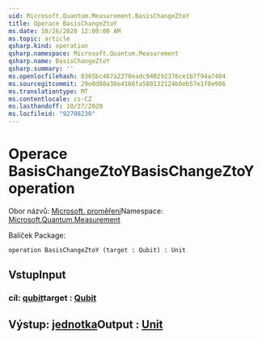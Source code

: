 ```yaml
---
uid: Microsoft.Quantum.Measurement.BasisChangeZtoY
title: Operace BasisChangeZtoY
ms.date: 10/26/2020 12:00:00 AM
ms.topic: article
qsharp.kind: operation
qsharp.namespace: Microsoft.Quantum.Measurement
qsharp.name: BasisChangeZtoY
qsharp.summary: ''
ms.openlocfilehash: 8365bc467a2270eadc940292376ce1b7f94a7404
ms.sourcegitcommit: 29e0d88a30e4166fa580132124b0eb57e1f0e986
ms.translationtype: MT
ms.contentlocale: cs-CZ
ms.lasthandoff: 10/27/2020
ms.locfileid: "92708230"
---
```

# <a name="basischangeztoy-operation"></a><span data-ttu-id="03f78-102">Operace BasisChangeZtoY</span><span class="sxs-lookup"><span data-stu-id="03f78-102">BasisChangeZtoY operation</span></span>

<span data-ttu-id="03f78-103">Obor názvů: [Microsoft. proměření](xref:Microsoft.Quantum.Measurement)</span><span class="sxs-lookup"><span data-stu-id="03f78-103">Namespace: [Microsoft.Quantum.Measurement](xref:Microsoft.Quantum.Measurement)</span></span>

<span data-ttu-id="03f78-104">Balíček [](https://nuget.org/packages/)</span><span class="sxs-lookup"><span data-stu-id="03f78-104">Package: [](https://nuget.org/packages/)</span></span>




```qsharp
operation BasisChangeZtoY (target : Qubit) : Unit
```


## <a name="input"></a><span data-ttu-id="03f78-105">Vstup</span><span class="sxs-lookup"><span data-stu-id="03f78-105">Input</span></span>

### <a name="target--qubit"></a><span data-ttu-id="03f78-106">cíl: [qubit](xref:microsoft.quantum.lang-ref.qubit)</span><span class="sxs-lookup"><span data-stu-id="03f78-106">target : [Qubit](xref:microsoft.quantum.lang-ref.qubit)</span></span>





## <a name="output--unit"></a><span data-ttu-id="03f78-107">Výstup: [jednotka](xref:microsoft.quantum.lang-ref.unit)</span><span class="sxs-lookup"><span data-stu-id="03f78-107">Output : [Unit](xref:microsoft.quantum.lang-ref.unit)</span></span>

